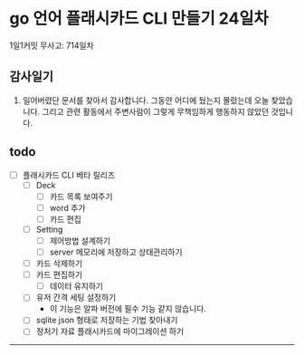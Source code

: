 # go 언어 플래시카드 CLI 만들기 24일차

1일1커밋 무사고: 714일차

## 감사일기

1. 일어버렸단 문서를 찾아서 감사합니다. 그동안 어디에 뒀는지 몰랐는데 오늘 찾았습니다. 그리고 관련 활동에서 주변사람이 그렇게 무책임하게 행동하지 않았던 것입니다.

## todo

- [ ] 플래시카드 CLI 베타 릴리즈
  - [ ] Deck
    - [ ] 카드 목록 보여주기
    - [ ] word 추가
    - [ ] 카드 편집
  - [ ] Setting
    - [ ] 제어방법 설계하기
    - [ ] server 메모리에 저장하고 상태관리하기
  - [ ] 카드 삭제하기
  - [ ] 카드 편집하기
    - [ ] 데이터 유지하기
  - [ ] 유저 간격 세팅 설정하기
    - 이 기능은 알파 버전에 필수 기능 같지 않습니다.
  - [ ] sqlite json 형태로 저장하는 기법 찾아내기
  - [ ] 정처기 자료 플래시카드에 마이그레이션 하기

---

